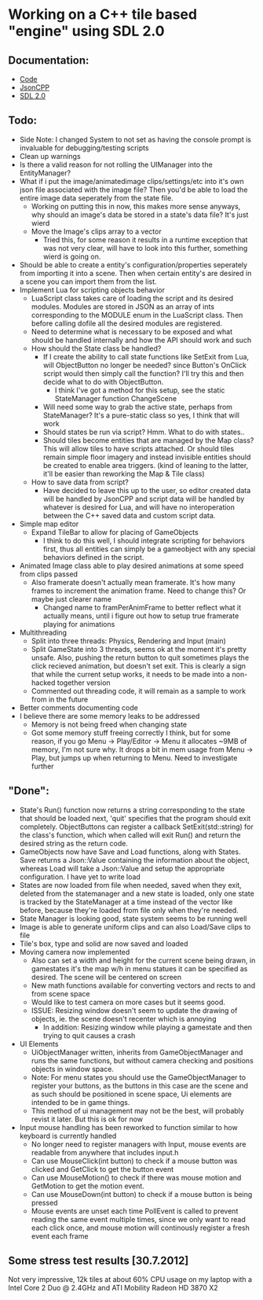 # Working on a C++ tile based "engine" using SDL 2.0

## Documentation:
- [Code](http://twinklebear.github.com/LPCGame/)
- [JsonCPP](http://jsoncpp.sourceforge.net/)
- [SDL 2.0](http://wiki.libsdl.org/moin.cgi/FrontPage)

## Todo:
- Side Note: I changed System to not set as having the console prompt is invaluable for debugging/testing scripts
- Clean up warnings
- Is there a valid reason for not rolling the UIManager into the EntityManager?
- What if i put the image/animatedimage clips/settings/etc into it's own json file associated with the image file? Then you'd be able to load the entire image data seperately from the state file.
	- Working on putting this in now, this makes more sense anyways, why should an image's data be stored in a state's data file? It's just wierd
	- Move the Image's clips array to a vector
		- Tried this, for some reason it results in a runtime exception that was not very clear, will have to look into this further, something wierd is going on.
- Should be able to create a entity's configuration/properties seperately from importing it into a scene. Then when certain entity's are desired in a scene you can import them from the list.
- Implement Lua for scripting objects behavior
	- LuaScript class takes care of loading the script and its desired modules. Modules are stored in JSON as an array of ints corresponding to the MODULE enum in the LuaScript class. Then before calling dofile all the desired modules are registered.
	- Need to determine what is necessary to be exposed and what should be handled internally and how the API should work and such
	- How should the State class be handled?
		- If I create the ability to call state functions like SetExit from Lua, will ObjectButton no longer be needed? since Button's OnClick script would then simply call the function? I'll try this and then decide what to do with ObjectButton.
			- I think I've got a method for this setup, see the static StateManager function ChangeScene
		- Will need some way to grab the active state, perhaps from StateManager? It's a pure-static class so yes, I think that will work
		- Should states be run via script? Hmm. What to do with states..
		- Should tiles become entities that are managed by the Map class? This will allow tiles to have scripts attached. Or should tiles remain simple floor imagery and instead invisible entities should be created to enable area triggers. (kind of leaning to the latter, it'll be easier than reworking the Map & Tile class)
	- How to save data from script?
		- Have decided to leave this up to the user, so editor created data will be handled by JsonCPP and script data will be handled by whatever is desired for Lua, and will have no interoperation between the C++ saved data and custom script data.
- Simple map editor
	- Expand TileBar to allow for placing of GameObjects
		- I think to do this well, I should integrate scripting for behaviors first, thus all entities can simply be a gameobject with any special behaviors defined in the script.
- Animated Image class able to play desired animations at some speed from clips passed
	- Also framerate doesn't actually mean framerate. It's how many frames to increment the animation frame. Need to change this? Or maybe just clearer name
		- Changed name to framPerAnimFrame to better reflect what it actually means, until i figure out how to setup true framerate playing for animations
- Multithreading
	- Split into three threads: Physics, Rendering and Input (main)
	- Split GameState into 3 threads, seems ok at the moment it's pretty unsafe. Also, pushing the return button to quit sometimes plays the click recieved animation, but doesn't set exit. This is clearly a sign that while the current setup works, it needs to be made into a non-hacked together version
	- Commented out threading code, it will remain as a sample to work from in the future
- Better comments documenting code
- I believe there are some memory leaks to be addressed
	- Memory is not being freed when changing state
	- Got some memory stuff freeing correctly I think, but for some reason, if you go Menu -> Play/Editor -> Menu it allocates ~9MB of memory, I'm not sure why. It drops a bit in mem usage from Menu -> Play, but jumps up when returning to Menu. Need to investigate further

## "Done":
- State's Run() function now returns a string corresponding to the state that should be loaded next, 'quit' specifies that the program should exit completely. ObjectButtons can register a callback SetExit(std::string) for the class's function, which when called will exit Run() and return the desired string as the return code.
- GameObjects now have Save and Load functions, along with States. Save returns a Json::Value containing the information about the object, whereas Load will take a Json::Value and setup the appropriate configuration. I have yet to write load
- States are now loaded from file when needed, saved when they exit, deleted from the statemanager and a new state is loaded, only one state is tracked by the StateManager at a time instead of the vector like before, because they're loaded from file only when they're needed.
- State Manager is looking good, state system seems to be running well
- Image is able to generate uniform clips and can also Load/Save clips to file
- Tile's box, type and solid are now saved and loaded
- Moving camera now implemented
	- Also can set a width and height for the current scene being drawn, in gamestates it's the map w/h in menu statues it can be specified as desired. The scene will be centered on screen
	- New math functions available for converting vectors and rects to and from scene space
	- Would like to test camera on more cases but it seems good.
	- ISSUE: Resizing window doesn't seem to update the drawing of objects, ie. the scene doesn't recenter which is annoying
		- In addition: Resizing window while playing a gamestate and then trying to quit causes a crash
- UI Elements
	- UiObjectManager written, inherits from GameObjectManager and runs the same functions, but without camera checking and positions objects in window space.
	- Note: For menu states you should use the GameObjectManager to register your buttons, as the buttons in this case are the scene and as such should be positioned in scene space, Ui elements are intended to be in game things.
	- This method of ui management may not be the best, will probably revist it later. But this is ok for now
- Input mouse handling has been reworked to function similar to how keyboard is currently handled
	- No longer need to register managers with Input, mouse events are readable from anywhere that includes input.h
	- Can use MouseClick(int button) to check if a mouse button was clicked and GetClick to get the button event
	- Can use MouseMotion() to check if there was mouse motion and GetMotion to get the motion event.
	- Can use MouseDown(int button) to check if a mouse button is being pressed
	- Mouse events are unset each time PollEvent is called to prevent reading the same event multiple times, since we only want to read each click once, and mouse motion will continously register a fresh event each frame

## Some stress test results [30.7.2012]
Not very impressive, 12k tiles at about 60% CPU usage on my laptop with a Intel Core 2 Duo @ 2.4GHz and ATI Mobility Radeon HD 3870 X2
